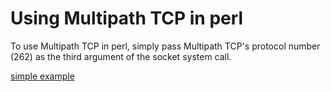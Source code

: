 # Using Multipath TCP in perl


To use Multipath TCP in perl, simply pass Multipath TCP's protocol number (262) as the third argument of the socket system call. 

 [simple example](mptcp-hello.pl)
